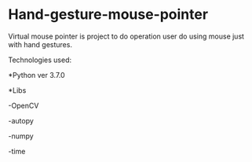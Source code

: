 # Hand-gesture-mouse-pointer

Virtual  mouse pointer is project to do operation user do using mouse just with hand gestures.

Technologies used:

*Python ver 3.7.0

*Libs

  -OpenCV 

  -autopy

  -numpy

  -time
